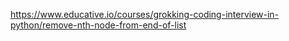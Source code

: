 https://www.educative.io/courses/grokking-coding-interview-in-python/remove-nth-node-from-end-of-list
